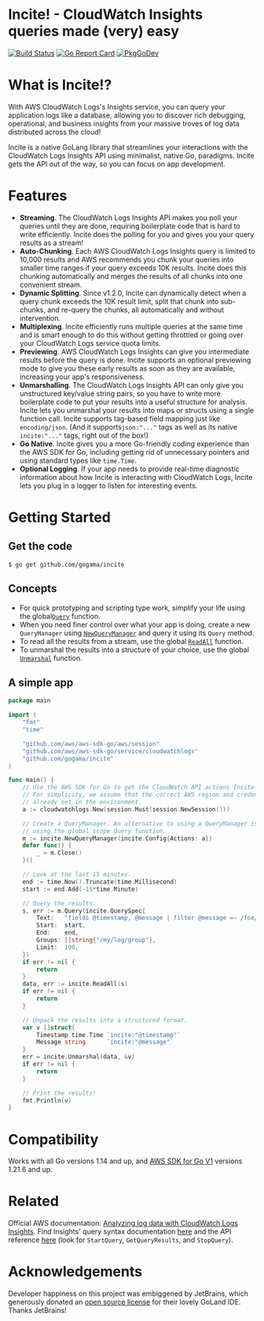 Incite! - CloudWatch Insights queries made (very) easy
======================================================

[![Build Status](https://travis-ci.org/gogama/incite.svg)](https://travis-ci.com/gogama/incite) [![Go Report Card](https://goreportcard.com/badge/github.com/gogama/incite)](https://goreportcard.com/report/github.com/gogama/incite) [![PkgGoDev](https://pkg.go.dev/badge/github.com/gogama/incite)](https://pkg.go.dev/github.com/gogama/incite)

What is Incite!?
================

With AWS CloudWatch Logs's Insights service, you can query your application logs
like a database, allowing you to discover rich debugging, operational, and
business  insights from your massive troves of log data distributed across the
cloud!

Incite is a native GoLang library that streamlines your interactions with the
CloudWatch Logs Insights API using minimalist, native Go, paradigms. Incite gets
the API out of the way, so you can focus on app development.

Features
========

- **Streaming**. The CloudWatch Logs Insights API makes you poll your queries
  until they are done, requiring boilerplate code that is hard to write efficiently.
  Incite does the polling for you and gives you your query results as a stream!
- **Auto-Chunking**. Each AWS CloudWatch Logs Insights query is limited to 10,000
  results and AWS recommends you chunk your queries into smaller time ranges if
  your query exceeds 10K results. Incite does this chunking automatically and
  merges the results of all chunks into one convenient stream.
- **Dynamic Splitting**. Since v1.2.0, Incite can dynamically detect when a query
  chunk exceeds the 10K result limit, split that chunk into sub-chunks, and
  re-query the chunks, all automatically and without intervention.
- **Multiplexing**. Incite efficiently runs multiple queries at the same time
  and is smart enough to do this without getting throttled or going over your
  CloudWatch Logs service quota limits.
- **Previewing**. AWS CloudWatch Logs Insights can give you intermediate results
  before the query is done. Incite supports an optional previewing mode to give
  you these early results as soon as they are available, increasing your app's
  responsiveness.
- **Unmarshalling**. The CloudWatch Logs Insights API can only give you
  unstructured key/value string pairs, so you have to write more boilerplate code
  to put your results into a useful structure for analysis. Incite lets you
  unmarshal your results into maps or structs using a single function call.
  Incite supports tag-based field mapping just like `encoding/json`. (And it
  supports`json:"..."` tags as well as its native `incite:"..."` tags, right
  out of the box!)
- **Go Native**. Incite gives you a more Go-friendly coding experience than the
  AWS SDK for Go, including getting rid of unnecessary pointers and using
  standard types like `time.Time`.
- **Optional Logging**. If your app needs to provide real-time diagnostic
  information about how Incite is interacting with CloudWatch Logs, Incite lets
  you plug in a logger to listen for interesting events.

Getting Started
===============

## Get the code

```
$ go get github.com/gogama/incite
```

## Concepts

- For quick prototyping and scripting type work, simplify your life using the
  global[`Query`](https://pkg.go.dev/github.com/gogama/incite#Query) function.
- When you need finer control over what your app is doing, create a new
  `QueryManager` using
  [`NewQueryManager`](https://pkg.go.dev/github.com/gogama/incite#NewQueryManager)
  and query it using its `Query` method.
- To read all the results from a stream, use the global
  [`ReadAll`](https://pkg.go.dev/github.com/gogama/incite#ReadAll) function.
- To unmarshal the results into a structure of your choice, use the global
  [`Unmarshal`](https://pkg.go.dev/github.com/gogama/incite#Unmarshal) function.

## A simple app

```go
package main

import (
	"fmt"
	"time"

	"github.com/aws/aws-sdk-go/aws/session"
	"github.com/aws/aws-sdk-go/service/cloudwatchlogs"
	"github.com/gogama/incite"
)

func main() {
	// Use the AWS SDK for Go to get the CloudWatch API actions Incite needs.
	// For simplicity, we assume that the correct AWS region and credentials are
	// already set in the environment.
	a := cloudwatchlogs.New(session.Must(session.NewSession()))

	// Create a QueryManager. An alternative to using a QueryManager is just
	// using the global scope Query function.
	m := incite.NewQueryManager(incite.Config{Actions: a})
	defer func() {
		_ = m.Close()
	}()

	// Look at the last 15 minutes.
	end := time.Now().Truncate(time.Millisecond)
	start := end.Add(-15*time.Minute)

	// Query the results.
	s, err := m.Query(incite.QuerySpec{
		Text:   "fields @timestamp, @message | filter @message =~ /foo/ | sort @timestamp desc",
		Start:  start,
		End:    end,
		Groups: []string{"/my/log/group"},
		Limit:  100,
	})
	if err != nil {
		return
	}
	data, err := incite.ReadAll(s)
	if err != nil {
		return
	}

	// Unpack the results into a structured format.
	var v []struct{
		Timestamp time.Time `incite:"@timestamp"`
		Message string      `incite:"@message"`
	}
	err = incite.Unmarshal(data, &v)
	if err != nil {
		return
	}

	// Print the results!
	fmt.Println(v)
}
```

Compatibility
=============

Works with all Go versions 1.14 and up, and [AWS SDK for Go V1](https://github.com/aws/aws-sdk-go)
versions 1.21.6 and up.

Related
=======

Official AWS documentation: [Analyzing log data with CloudWatch Logs Insights](https://docs.aws.amazon.com/AmazonCloudWatch/latest/logs/AnalyzingLogData.html).
Find Insights' query syntax documentation [here](https://docs.aws.amazon.com/AmazonCloudWatch/latest/logs/CWL_QuerySyntax.html)
and the API reference [here](https://docs.aws.amazon.com/AmazonCloudWatch/latest/APIReference/API_Operations.html) (look
for `StartQuery`, `GetQueryResults`, and `StopQuery`).

Acknowledgements
================

Developer happiness on this project was embiggened by JetBrains, which
generously donated an [open source license](https://www.jetbrains.com/opensource/)
for their lovely GoLand IDE. Thanks JetBrains!
